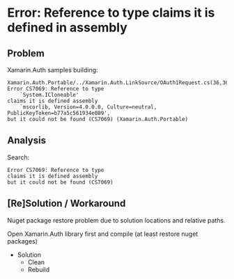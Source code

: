 # Error: Reference to type claims it is defined in assembly

## Problem

Xamarin.Auth samples building:

	Xamarin.Auth.Portable/../Xamarin.Auth.LinkSource/OAuth1Request.cs(36,36): 
	Error CS7069: Reference to type 
		`System.ICloneable' 
	claims it is defined assembly 
		`mscorlib, Version=4.0.0.0, Culture=neutral, PublicKeyToken=b77a5c561934e089', 
	but it could not be found (CS7069) (Xamarin.Auth.Portable)
	

## Analysis

Search:

	Error CS7069: Reference to type 
	claims it is defined assembly 
	but it could not be found (CS7069) 

	

## [Re]Solution / Workaround

Nuget package restore problem due to solution locations and relative paths.

Open Xamarin.Auth library first and compile (at least restore nuget packages)

*	Solution	
	*	Clean
	*	Rebuild
	
	
	
